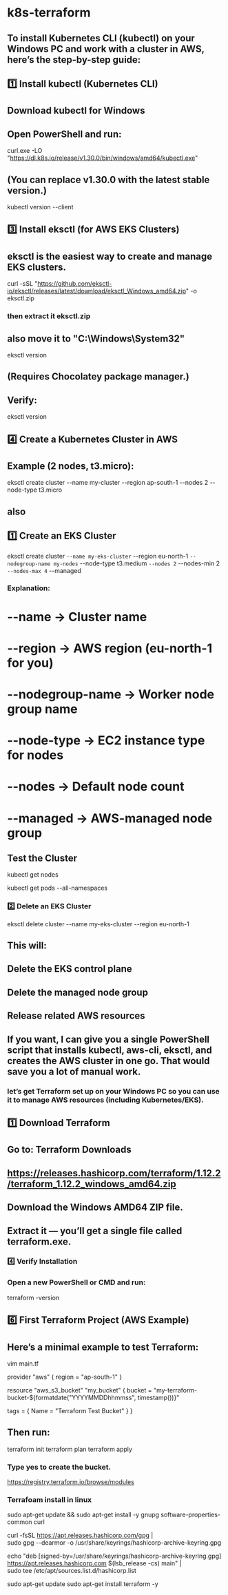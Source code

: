 # k8s-terraform
## To install Kubernetes CLI (kubectl) on your Windows PC and work with a cluster in AWS, here’s the step-by-step guide:
## 1️⃣ Install kubectl (Kubernetes CLI)
## Download kubectl for Windows
## Open PowerShell and run:
curl.exe -LO "https://dl.k8s.io/release/v1.30.0/bin/windows/amd64/kubectl.exe"
## (You can replace v1.30.0 with the latest stable version.)
kubectl version --client

## 3️⃣ Install eksctl (for AWS EKS Clusters)
## eksctl is the easiest way to create and manage EKS clusters.
curl -sSL "https://github.com/eksctl-io/eksctl/releases/latest/download/eksctl_Windows_amd64.zip" -o eksctl.zip
### then extract it eksctl.zip
## also move it to "C:\Windows\System32\"
eksctl version
## (Requires Chocolatey package manager.)

## Verify:
eksctl version

## 4️⃣ Create a Kubernetes Cluster in AWS
## Example (2 nodes, t3.micro):
eksctl create cluster --name my-cluster --region ap-south-1 --nodes 2 --node-type t3.micro

## also
## 1️⃣ Create an EKS Cluster

eksctl create cluster `
  --name my-eks-cluster `
  --region eu-north-1 `
  --nodegroup-name my-nodes `
  --node-type t3.medium `
  --nodes 2 `
  --nodes-min 2 `
  --nodes-max 4 `
  --managed
### Explanation:
# --name → Cluster name
# --region → AWS region (eu-north-1 for you)
# --nodegroup-name → Worker node group name
# --node-type → EC2 instance type for nodes
# --nodes → Default node count
# --managed → AWS-managed node group

##  Test the Cluster
kubectl get nodes


kubectl get pods --all-namespaces  

### 2️⃣ Delete an EKS Cluster

eksctl delete cluster --name my-eks-cluster --region eu-north-1
## This will:
## Delete the EKS control plane
## Delete the managed node group
## Release related AWS resources


## If you want, I can give you a single PowerShell script that installs kubectl, aws-cli, eksctl, and creates the AWS cluster in one go. That would save you a lot of manual work.


### let’s get Terraform set up on your Windows PC so you can use it to manage AWS resources (including Kubernetes/EKS).

## 1️⃣ Download Terraform
## Go to: Terraform Downloads
## https://releases.hashicorp.com/terraform/1.12.2/terraform_1.12.2_windows_amd64.zip
## Download the Windows AMD64 ZIP file.
## Extract it — you’ll get a single file called terraform.exe.

### 4️⃣ Verify Installation
### Open a new PowerShell or CMD and run:
terraform -version

## 6️⃣ First Terraform Project (AWS Example)
## Here’s a minimal example to test Terraform:

vim main.tf

provider "aws" {
  region = "ap-south-1"
}

resource "aws_s3_bucket" "my_bucket" {
  bucket = "my-terraform-bucket-${formatdate("YYYYMMDDhhmmss", timestamp())}"

  tags = {
    Name = "Terraform Test Bucket"
  }
}


## Then run:
terraform init
terraform plan
terraform apply
### Type yes to create the bucket.

https://registry.terraform.io/browse/modules

### Terrafoam install in linux
sudo apt-get update && sudo apt-get install -y gnupg software-properties-common curl

curl -fsSL https://apt.releases.hashicorp.com/gpg | \
  sudo gpg --dearmor -o /usr/share/keyrings/hashicorp-archive-keyring.gpg

echo "deb [signed-by=/usr/share/keyrings/hashicorp-archive-keyring.gpg] \
https://apt.releases.hashicorp.com $(lsb_release -cs) main" | \
  sudo tee /etc/apt/sources.list.d/hashicorp.list

sudo apt-get update
sudo apt-get install terraform -y

